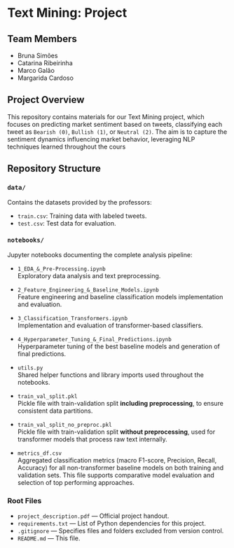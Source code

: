 # Text Mining: Project

## Team Members
- Bruna Simões  
- Catarina Ribeirinha  
- Marco Galão  
- Margarida Cardoso  

## Project Overview
This repository contains materials for our Text Mining project, which focuses on predicting market sentiment based on tweets, classifying each tweet as `Bearish (0)`, `Bullish (1)`, or `Neutral (2)`. The aim is to capture the sentiment dynamics influencing market behavior, leveraging NLP techniques learned throughout the cours

## Repository Structure

### `data/`
Contains the datasets provided by the professors:
- `train.csv`: Training data with labeled tweets.
- `test.csv`: Test data for evaluation.

### `notebooks/`
Jupyter notebooks documenting the complete analysis pipeline:
- `1_EDA_&_Pre-Processing.ipynb`  
  Exploratory data analysis and text preprocessing.

- `2_Feature_Engineering_&_Baseline_Models.ipynb`  
  Feature engineering and baseline classification models implementation and evaluation.

- `3_Classification_Transformers.ipynb`  
  Implementation and evaluation of transformer-based classifiers.

- `4_Hyperparameter_Tuning_&_Final_Predictions.ipynb`  
  Hyperparameter tuning of the best baseline models and generation of final predictions.

- `utils.py`  
  Shared helper functions and library imports used throughout the notebooks.

- `train_val_split.pkl`  
  Pickle file with train-validation split **including preprocessing**, to ensure consistent data partitions.

- `train_val_split_no_preproc.pkl`  
  Pickle file with train-validation split **without preprocessing**, used for transformer models that process raw text internally.

- `metrics_df.csv`  
  Aggregated classification metrics (macro F1-score, Precision, Recall, Accuracy) for all non-transformer baseline models on both training and validation sets. This file supports comparative model evaluation and selection of top performing approaches.

### Root Files
- `project_description.pdf` — Official project handout. 
- `requirements.txt` — List of Python dependencies for this project.
- `.gitignore` — Specifies files and folders excluded from version control.
- `README.md` — This file.
